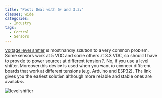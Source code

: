 ```yaml
---
title: "Post: Deal with 5v and 3.3v"
classes: wide
categories:
  - Industry
tags:
  - Control
  - Sensors
---
```

 
[Voltage level shifter](https://www.instructables.com/DIY-5v-to-33v-Logic-Level-Shifter/) is most handly solution to a very common problem. Some sensors work at 5 VDC and some others at 3.3 VDC, so should I have to provide to power sources at different tension ?. No, if you use a level shifter. Moreover this device is used when you want to connect different boards that work at different tensions (e.g. Arduino and ESP32). The link gives you the easiest solution although more reliable and stable ones are available.

![level shifter](https://cdn.instructables.com/ORIG/FVT/N9RI/JQGYHP9D/FVTN9RIJQGYHP9D.jpg?auto=webp&frame=1&width=520&height=1024&fit=bounds&md=5fd7bb6ac7a326b4d7ba6a10ca4f4b80)

